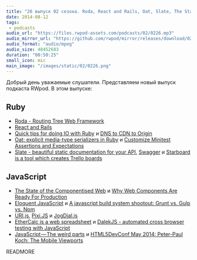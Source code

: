 ```yaml
---
title: "26 выпуск 02 сезона. Roda, React and Rails, Oat, Slate, The State of the Componentised Web, URI.js, DalekJS, EtherCalc и прочее"
date: 2014-08-12
tags:
 - podcasts
audio_url: "https://files.rwpod-assets.com/podcasts/02/0226.mp3"
audio_mirror_url: "https://github.com/rwpod/mirror/releases/download/02.26/0226.mp3"
audio_format: "audio/mpeg"
audio_size: 48452683
duration: "00:50:25"
small_icon: mic
main_image: "/images/static/02/0226.png"
---
```


Добрый день уважаемые слушатели. Представляем новый выпуск подкаста RWpod. В этом выпуске:

## Ruby

 - [Roda - Routing Tree Web Framework](http://roda.jeremyevans.net/index.html)
 - [React and Rails](http://rny.io/rails/react/2014/07/31/reactjs-and-rails.html)
 - [Quick tips for doing IO with Ruby](http://mauricio.github.io/2014/08/03/quick-tips-for-doing-io-with-ruby.html) и [DNS to CDN to Origin](http://robots.thoughtbot.com/dns-cdn-origin)
 - [Oat: explicit media-type serializers in Ruby](http://new-bamboo.co.uk/blog/2013/11/21/oat-explicit-media-type-serializers-in-ruby) и [Customize Minitest Assertions and Expectations](http://chriskottom.com/blog/2014/08/customize-minitest-assertions-and-expectations/)
 - [Slate - beautiful static documentation for your API](https://github.com/tripit/slate), [Swagger](https://helloreverb.com/developers/swagger) и [Starboard is a tool which creates Trello boards](https://github.com/heroku/starboard)

## JavaScript

 - [The State of the Componentised Web](http://www.futureinsights.com/home/the-state-of-the-componentised-web.html) и [Why Web Components Are Ready For Production](http://developer.telerik.com/featured/web-components-ready-production/)
 - [Eloquent JavaScript](http://eloquentjavascript.net/) и [A javascript build system shootout: Grunt vs. Gulp vs. Npm](http://modernweb.com/2014/08/04/choose-grunt-gulp-npm/)
 - [URI.js](http://medialize.github.io/URI.js/), [Pixi.JS](http://www.pixijs.com/) и [JogDial.js](http://www.ohsean.net/plugins/jogdial/)
 - [EtherCalc is a web spreadsheet](https://ethercalc.org/) и [DalekJS - automated cross browser testing with JavaScript](http://dalekjs.com/)
 - [JavaScript — The weird parts](https://medium.com/@daffl/javascript-the-weird-parts-8ff3da55798e) и [HTML5DevConf May 2014: Peter-Paul Koch: The Mobile Viewports](https://www.youtube.com/watch?v=8J6EdpXdzqc)

READMORE



